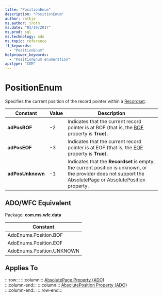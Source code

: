 ```yaml
---
title: "PositionEnum"
description: "PositionEnum"
author: rothja
ms.author: jroth
ms.date: "01/19/2017"
ms.prod: sql
ms.technology: ado
ms.topic: reference
f1_keywords:
  - "PositionEnum"
helpviewer_keywords:
  - "PositionEnum enumeration"
apitype: "COM"
---
```

# PositionEnum
Specifies the current position of the record pointer within a [Recordset](./recordset-object-ado.md).  
  
|Constant|Value|Description|  
|--------------|-----------|-----------------|  
|**adPosBOF**|-2|Indicates that the current record pointer is at BOF (that is, the [BOF](./bof-eof-properties-ado.md) property is **True**).|  
|**adPosEOF**|-3|Indicates that the current record pointer is at EOF (that is, the [EOF](./bof-eof-properties-ado.md) property is **True**).|  
|**adPosUnknown**|-1|Indicates that the **Recordset** is empty, the current position is unknown, or the provider does not support the [AbsolutePage](./absolutepage-property-ado.md) or [AbsolutePosition](./absoluteposition-property-ado.md) property.|  
  
## ADO/WFC Equivalent  
 Package: **com.ms.wfc.data**  
  
|Constant|  
|--------------|  
|AdoEnums.Position.BOF|  
|AdoEnums.Position.EOF|  
|AdoEnums.Position.UNKNOWN|  
  
## Applies To  

:::row:::
    :::column:::
        [AbsolutePage Property (ADO)](./absolutepage-property-ado.md)  
    :::column-end:::
    :::column:::
        [AbsolutePosition Property (ADO)](./absoluteposition-property-ado.md)  
    :::column-end:::
:::row-end:::